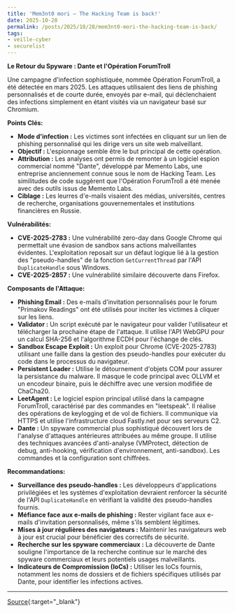 ```yaml
---
title: 'Mem3nt0 mori – The Hacking Team is back!'
date: 2025-10-28
permalink: /posts/2025/10/28/mem3nt0-mori-the-hacking-team-is-back/
tags:
- veille-cyber
- securelist
---
```

**Le Retour du Spyware : Dante et l'Opération ForumTroll**

Une campagne d'infection sophistiquée, nommée Opération ForumTroll, a été détectée en mars 2025. Les attaques utilisaient des liens de phishing personnalisés et de courte durée, envoyés par e-mail, qui déclenchaient des infections simplement en étant visités via un navigateur basé sur Chromium.

**Points Clés:**

*   **Mode d'infection :** Les victimes sont infectées en cliquant sur un lien de phishing personnalisé qui les dirige vers un site web malveillant.
*   **Objectif :** L'espionnage semble être le but principal de cette opération.
*   **Attribution :** Les analyses ont permis de remonter à un logiciel espion commercial nommé "Dante", développé par Memento Labs, une entreprise anciennement connue sous le nom de Hacking Team. Les similitudes de code suggèrent que l'Opération ForumTroll a été menée avec des outils issus de Memento Labs.
*   **Ciblage :** Les leurres d'e-mails visaient des médias, universités, centres de recherche, organisations gouvernementales et institutions financières en Russie.

**Vulnérabilités:**

*   **CVE-2025-2783 :** Une vulnérabilité zero-day dans Google Chrome qui permettait une évasion de sandbox sans actions malveillantes évidentes. L'exploitation reposait sur un défaut logique lié à la gestion des "pseudo-handles" de la fonction `GetCurrentThread` par l'API `DuplicateHandle` sous Windows.
*   **CVE-2025-2857 :** Une vulnérabilité similaire découverte dans Firefox.

**Composants de l'Attaque:**

*   **Phishing Email :** Des e-mails d'invitation personnalisés pour le forum "Primakov Readings" ont été utilisés pour inciter les victimes à cliquer sur les liens.
*   **Validator :** Un script exécuté par le navigateur pour valider l'utilisateur et télécharger la prochaine étape de l'attaque. Il utilise l'API WebGPU pour un calcul SHA-256 et l'algorithme ECDH pour l'échange de clés.
*   **Sandbox Escape Exploit :** Un exploit pour Chrome (CVE-2025-2783) utilisant une faille dans la gestion des pseudo-handles pour exécuter du code dans le processus du navigateur.
*   **Persistent Loader :** Utilise le détournement d'objets COM pour assurer la persistance du malware. Il masque le code principal avec OLLVM et un encodeur binaire, puis le déchiffre avec une version modifiée de ChaCha20.
*   **LeetAgent :** Le logiciel espion principal utilisé dans la campagne ForumTroll, caractérisé par des commandes en "leetspeak". Il réalise des opérations de keylogging et de vol de fichiers. Il communique via HTTPS et utilise l'infrastructure cloud Fastly.net pour ses serveurs C2.
*   **Dante :** Un spyware commercial plus sophistiqué découvert lors de l'analyse d'attaques antérieures attribuées au même groupe. Il utilise des techniques avancées d'anti-analyse (VMProtect, détection de debug, anti-hooking, vérification d'environnement, anti-sandbox). Les commandes et la configuration sont chiffrées.

**Recommandations:**

*   **Surveillance des pseudo-handles :** Les développeurs d'applications privilégiées et les systèmes d'exploitation devraient renforcer la sécurité de l'API `DuplicateHandle` en vérifiant la validité des pseudo-handles fournis.
*   **Méfiance face aux e-mails de phishing :** Rester vigilant face aux e-mails d'invitation personnalisés, même s'ils semblent légitimes.
*   **Mises à jour régulières des navigateurs :** Maintenir les navigateurs web à jour est crucial pour bénéficier des correctifs de sécurité.
*   **Recherche sur les spyware commerciaux :** La découverte de Dante souligne l'importance de la recherche continue sur le marché des spyware commerciaux et leurs potentiels usages malveillants.
*   **Indicateurs de Compromission (IoCs) :** Utiliser les IoCs fournis, notamment les noms de dossiers et de fichiers spécifiques utilisés par Dante, pour identifier les infections actives.

---
[Source](https://securelist.com/forumtroll-apt-hacking-team-dante-spyware/117851/){:target="_blank"}

